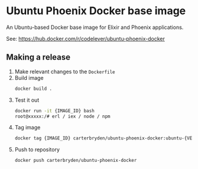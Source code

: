 # Ubuntu Phoenix Docker base image

An Ubuntu-based Docker base image for Elixir and Phoenix applications.

See: https://hub.docker.com/r/codelever/ubuntu-phoenix-docker

## Making a release

1. Make relevant changes to the `Dockerfile`
1. Build image
    ```bash
    docker build .
    ```
1. Test it out
    ```bash
    docker run -it {IMAGE_ID} bash
    root@xxxxx:/# erl / iex / node / npm
1. Tag image
    ```bash
    docker tag {IMAGE_ID} carterbryden/ubuntu-phoenix-docker:ubuntu-{VERSION}-erlang-{VERSION}-elixir-{VERSION}-node-{VERSION}
1. Push to repository
    ```bash
    docker push carterbryden/ubuntu-phoenix-docker
    ```

